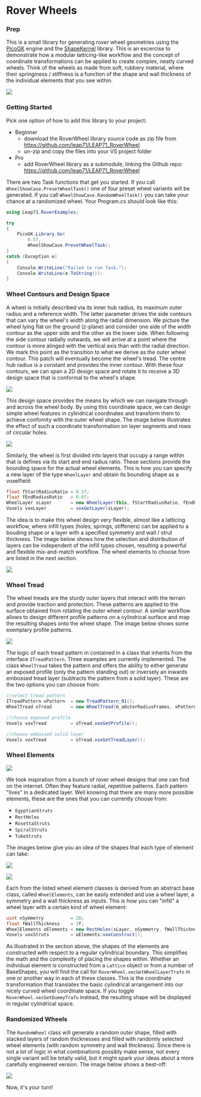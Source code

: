 # Rover Wheels

### Prep

This is a small library for generating rover wheel geometries using the [PicoGK](https://github.com/leap71/PicoGK) engine and the [ShapeKernel](https://github.com/leap71/LEAP71_ShapeKernel) library. This is an excercise to demonstrate how a modular latticing-like workflow and the concept of coordinate transformations can be applied to create complex, neatly curved wheels. Think of the wheels as made from soft, rubbery material, where their springiness / stiffness is a function of the shape and wall thickness of the individual elements that you see within.



![](Documentation/LR_WheelRenderCollage_01.png)



### Getting Started

Pick one option of how to add this library to your project:

- Beginner
  - download the RoverWheel library source code as zip file from https://github.com/leap71/LEAP71_RoverWheel
  - un-zip and copy the files into your VS project folder
- Pro
  - add RoverWheel library as a submodule, linking the Github repo: https://github.com/leap71/LEAP71_RoverWheel

There are two Task functions that get you started. If you call `WheelShowCase.PresetWheelTask()` one of four preset wheel variants will be generated. If you call `WheelShowCase.RandomWheelTask()` you can take your chance at a randomized wheel. Your Program.cs should look like this: 

```c#
using Leap71.RoverExamples;

try
{
    PicoGK.Library.Go(
        0.5f,
        WheelShowCase.PresetWheelTask);
}
catch (Exception e)
{
    Console.WriteLine("Failed to run Task.");
    Console.WriteLine(e.ToString());
}
```

### Wheel Contours and Design Space

A wheel is initially described via its inner hub radius, its maximum outer radius and a reference width. The latter parameter drives the side contours that can vary the wheel's width along the radial dimension. We picture the wheel lying flat on the ground (z-plane) and consider one side of the width contour as the upper side  and the other as the lower side. When following the side contour radially outwards, we will arrive at a point where the contour is more alinged with the vertical axis than with the radial direction. We mark this point as the transition to what we derive as the outer wheel contour. This patch will eventually become the wheel's tread. The centre hub radius is a constant and provides the inner contour. With these four contours, we can span a 2D design space and rotate it to receive a 3D design space that is conformal to the wheel's shape. 

![](Documentation/LR_DesignSpace_02.png)

This design space provides the means by which we can navigate through and across the wheel body. By using this coordinate space, we can design simple wheel features in cylindrical coordinates and transform them to achieve confomity with the outer wheel shape. The image below illustrates the effect of such a coordinate transformation on layer segments and rows of circular holes.

![](Documentation/LR_DesignSpace_01.png)

Similarly, the wheel is first divided into layers that occupy a range within that is defines via its start and end radius ratio. These sections provide the bounding space for the actual wheel elements. This is how you can specify a new layer of the type `WheelLayer` and obtain its bounding shape as a voxelfield:

```c#
float fStartRadiusRatio = 0.5f;
float fEndRadiusRatio   = 0.8f;
WheelLayer sLayer       = new WheelLayer(this, fStartRadiusRatio, fEndRadiusRatio);
Voxels voxLayer         = voxGetLayer(sLayer);
```

The idea is to make this wheel design very flexible, almost like a latticing workflow, where infill types (holes, springs, stiffeners) can be applied to a bouding shape or a layer with a specified symmetry and wall / strut thickness. The image below shows how the selection and distribution of layers can be independent of the infill types chosen, resulting a powerful and flexible mix-and-match workflow. The wheel elements to choose from are listed in the next section.

![](Documentation/LR_WheelLayers_02.png)

### Wheel Tread

The wheel treads are the sturdy outer layers that interact with the terrain and provide traction and protection. These patterns are applied to the surface obtained from rotating the outer wheel contour. A similar workflow allows to design different profile patterns on a cylindrical surface and map the resulting shapes onto the wheel shape. The image below shows some exemplary profile patterns.

![](Documentation/LR_Treads_01.jpg)

The logic of each tread pattern in contained in a class that inherits from the interface `ITreadPattern`. Three examples are currently implemented. The class `WheelTread` takes the pattern and offers the ability to either generate an exposed profile (only the pattern standing out) or inversely an inwards embossed tread layer (subtracts the pattern from a solid layer). These are the two options you can choose from:

```c#
//select tread pattern
ITreadPattern xPattern  = new TreadPattern_01();
WheelTread oTread       = new WheelTread(m_aOuterRadiusFrames, xPattern);

//choose exposed profile
Voxels voxTread         = oTread.voxGetProfile();

//choose embossed solid layer
Voxels voxTread         = oTread.voxGetTreadLayer();
```

### Wheel Elements

![](Documentation/LR_Wheels_02.jpg)

We took inspiration from a bunch of rover wheel designs that one can find on the internet. Often they feature radial, repetitive patterns. Each pattern "lives" in a dedicated layer. Well knowing that there are many more possible elements, these are the ones that you can currently choose from:

- `EgyptianStruts`
- `RectHoles`
- `RosettaStruts`
- `SpiralStruts`
- `TubeStruts`

The images below give you an idea of the shapes that each type of element can take:



![](Documentation/LR_WheelElements_03.png)

![](Documentation/LR_WheelElements_01.png)

Each from the listed wheel element classes is derived from an abstract base class, called `WheelElements`, can be easily extended and use a wheel layer, a symmetry and a wall thickness as inputs. This is how you can "infill" a wheel layer with a certain kind of wheel element:

```c#
uint nSymmetry          = 20;
float fWallThickness    = 2f;
WheelElements oElements = new RectHoles(sLayer, nSymmetry, fWallThickness);
Voxels voxStruts        = oElements.voxConstruct();
```

As illustrated in the section above, the shapes of the elements are constructed with respect to a regular cylindrical boundary. This simplifies the math and the complexity of placing the shapes within. Whether an individual element is constructed from a `Lattice` object or from a number of BaseShapes, you will find the call for `RoverWheel.vecGetWheelLayerTrafo` in one or another way in each of these classes. This is the coordinate transformation that translates the basic cylindrical arrangement into our nicely curved wheel coordinate space. If you toggle `RoverWheel.vecGetDummyTrafo` instead, the resulting shape will be displayed in regular cylindrical space.

### Randomized Wheels

The `RandomWheel` class will generate a random outer shape, filled with stacked layers of random thicknesses and filled with randomly selected wheel elements (with random symmetry and wall thickness). Since there is not a lot of logic in what combinations possibly make sense, not every single variant will be totally valid, but it might spark your ideas about a more carefully engineered version. The image below shows a best-off:

![](Documentation/LR_RandomWheelCollage_02.jpg)

Now, it's your turn!
